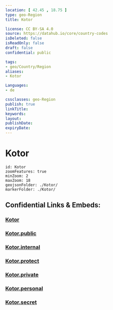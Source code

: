 ```yaml
---
location: [ 42.45 , 18.75 ] 
type: geo-Region
title: Kotor

license: CC BY-SA 4.0
source: https://datahub.io/core/country-codes
isDeleted: false
isReadOnly: false
draft: false
confidential: public

tags:
- geo/Country/Region
aliases:
- Kotor

Languages:
- de

cssclasses: geo-Region
publish: true
linkTitle: 
keywords: 
layout: 
publishDate: 
expiryDate: 
---
```


# Kotor

```leaflet
id: Kotor
zoomFeatures: true 
minZoom: 2 
maxZoom: 18
geojsonFolder: ./Kotor/
markerFolder: ./Kotor/
```


## Confidential Links & Embeds: 

### [Kotor](/_Standards/Earth/Continent/Europe/Europe~South/Montenegro/Municipalities~Montenegro/Kotor.md) 

### [Kotor.public](/_public/Earth/Continent/Europe/Europe~South/Montenegro/Municipalities~Montenegro/Kotor.public.md) 

### [Kotor.internal](/_internal/Earth/Continent/Europe/Europe~South/Montenegro/Municipalities~Montenegro/Kotor.internal.md) 

### [Kotor.protect](/_protect/Earth/Continent/Europe/Europe~South/Montenegro/Municipalities~Montenegro/Kotor.protect.md) 

### [Kotor.private](/_private/Earth/Continent/Europe/Europe~South/Montenegro/Municipalities~Montenegro/Kotor.private.md) 

### [Kotor.personal](/_personal/Earth/Continent/Europe/Europe~South/Montenegro/Municipalities~Montenegro/Kotor.personal.md) 

### [Kotor.secret](/_secret/Earth/Continent/Europe/Europe~South/Montenegro/Municipalities~Montenegro/Kotor.secret.md)

